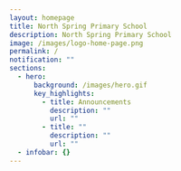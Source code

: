 ```yaml
---
layout: homepage
title: North Spring Primary School
description: North Spring Primary School
image: /images/logo-home-page.png
permalink: /
notification: ""
sections:
  - hero:
      background: /images/hero.gif
      key_highlights:
        - title: Announcements
          description: ""
          url: ""
        - title: ""
          description: ""
          url: ""
  - infobar: {}
---
```

